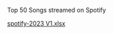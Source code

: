 Top 50 Songs streamed on Spotify


[spotify-2023 V1.xlsx](https://github.com/Thuske55/SpotifyV1/files/12742081/spotify-2023.V1.xlsx)
